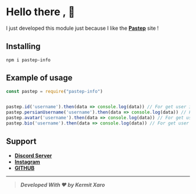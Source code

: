 # Hello there , 👋

I just developed this module just because I like the [**Pastep**](https://pastep.com) site !

##  Installing
```
npm i pastep-info
```
## Example of usage
```js
const pastep = require("pastep-info")


pastep.id('username').then(data => console.log(data)) // For get user id
pastep.persianUsername('username').then(data => console.log(data)) // For get user persian username
pastep.avatar('username').then(data => console.log(data)) // For get user avatar url
pastep.bio('username').then(data => console.log(data)) // For get user bio
```
## Support
 - **[Discord Server](https://discord.gg/MHFTKe6g29)**
 - **[Instagram]( https://www.instagram.com/kermit_hastam/)**
 - **[GITHUB](https://github.com/Kermit-hastam)**

****
> ***Developed With ♥ by Kermit Xaro***
